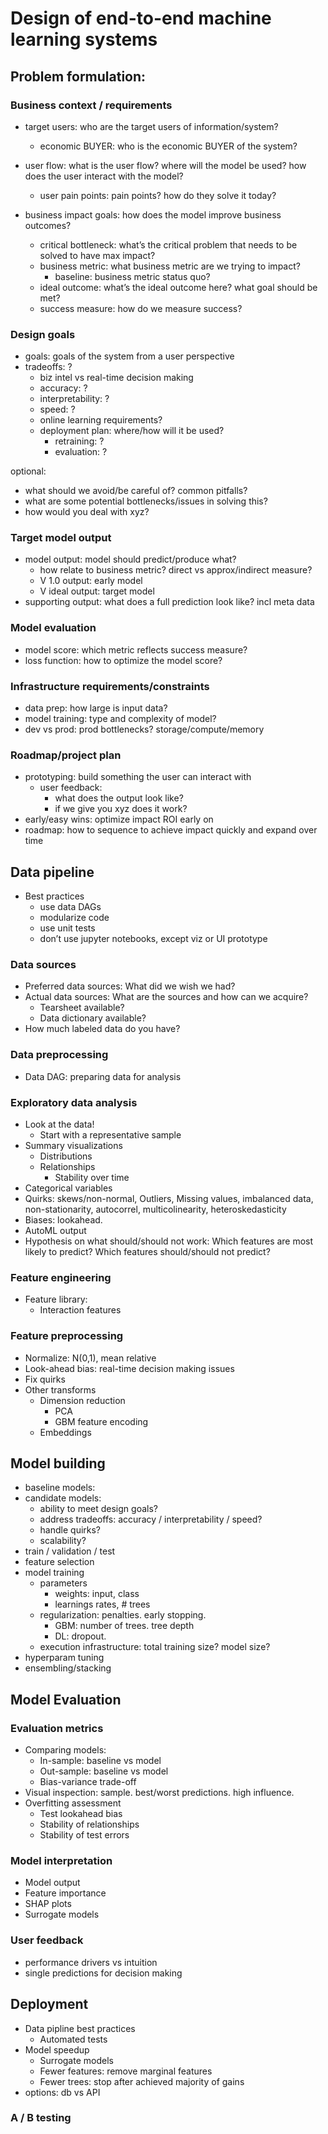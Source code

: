 
# Design of end-to-end machine learning systems

## Problem formulation:

### Business context / requirements

* target users: who are the target users of information/system? 
	* economic BUYER: who is the economic BUYER of the system? 

* user flow: what is the user flow? where will the model be used? how does the user interact with the model?
	* user pain points: pain points? how do they solve it today?

* business impact goals: how does the model improve business outcomes?
	* critical bottleneck: what’s the critical problem that needs to be solved to have max impact?
	* business metric: what business metric are we trying to impact?
		* baseline: business metric status quo?
	* ideal outcome: what’s the ideal outcome here? what goal should be met?
	* success measure: how do we measure success?


### Design goals

* goals: goals of the system from a user perspective
* tradeoffs: ?
	* biz intel vs real-time decision making
	* accuracy: ?
	* interpretability: ?
	* speed: ?
	* online learning requirements?
	* deployment plan: where/how will it be used?
		* retraining: ?
		* evaluation: ?

optional:
* what should we avoid/be careful of? common pitfalls?
* what are some potential bottlenecks/issues in solving this?
* how would you deal with xyz?

### Target model output

* model output: model should predict/produce what?
	* how relate to business metric? direct vs approx/indirect measure?
	* V 1.0 output: early model
	* V ideal output: target model
* supporting output: what does a full prediction look like? incl meta data

### Model evaluation

* model score: which metric reflects success measure?
* loss function: how to optimize the model score?

### Infrastructure requirements/constraints

* data prep: how large is input data?
* model training: type and complexity of model?
* dev vs prod: prod bottlenecks? storage/compute/memory

###  Roadmap/project plan

* prototyping: build something the user can interact with
	* user feedback:
		* what does the output look like?
		* if we give you xyz does it work?
* early/easy wins: optimize impact ROI early on
* roadmap: how to sequence to achieve impact quickly and expand over time


##  Data pipeline

* Best practices
	* use data DAGs
	* modularize code
	* use unit tests
	* don’t use jupyter notebooks, except viz or UI prototype

### Data sources

* Preferred data sources: What did we wish we had?
* Actual data sources: What are the sources and how can we acquire?
	* Tearsheet available?
	* Data dictionary available?
* How much labeled data do you have?

### Data preprocessing

* Data DAG: preparing data for analysis

### Exploratory data analysis

* Look at the data!
	* Start with a representative sample
* Summary visualizations
	* Distributions
	* Relationships
		* Stability over time
* Categorical variables
* Quirks: skews/non-normal, Outliers, Missing values, imbalanced data, non-stationarity, autocorrel, multicolinearity, heteroskedasticity
* Biases: lookahead.  
* AutoML output
* Hypothesis on what should/should not work: Which features are most likely to predict? Which features should/should not predict?

### Feature engineering

* Feature library:
	* Interaction features

### Feature preprocessing

* Normalize: N(0,1), mean relative
* Look-ahead bias: real-time decision making issues
* Fix quirks
* Other transforms
	* Dimension reduction
		* PCA
		* GBM feature encoding
	* Embeddings


## Model building

* baseline models:
* candidate models:
	* ability to meet design goals?
	* address tradeoffs: accuracy / interpretability / speed?
	* handle quirks?
	* scalability?
* train / validation / test
* feature selection
* model training
	* parameters
		* weights: input, class
		* learnings rates, # trees
	* regularization: penalties. early stopping.
		* GBM: number of trees. tree depth
		* DL: dropout. 
	* execution infrastructure: total training size? model size?
* hyperparam tuning
* ensembling/stacking

## Model Evaluation

### Evaluation metrics 

* Comparing models:
	* In-sample: baseline vs model
	* Out-sample: baseline vs model
	* Bias-variance trade-off
* Visual inspection: sample. best/worst predictions. high influence.
* Overfitting assessment
	* Test lookahead bias
	* Stability of relationships
	* Stability of test errors

### Model interpretation

* Model output
* Feature importance
* SHAP plots
* Surrogate models

### User feedback

* performance drivers vs intuition
* single predictions for decision making

## Deployment 

* Data pipline best practices
	* Automated tests
* Model speedup
	* Surrogate models
	* Fewer features: remove marginal features
	* Fewer trees: stop after achieved majority of gains
* options: db vs API

### A / B testing

